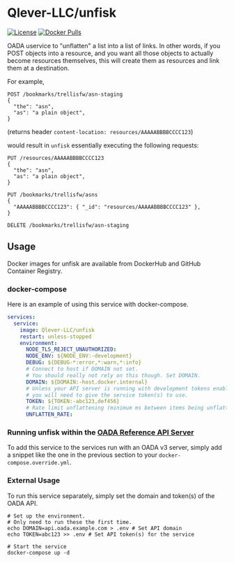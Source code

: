 # Qlever-LLC/unfisk

[![License](https://img.shields.io/github/license/Qlever-LLC/unfisk)](LICENSE)
[![Docker Pulls](https://img.shields.io/docker/pulls/qlever/unfisk)][dockerhub]

OADA uservice to "unflatten" a list into a list of links.
In other words, if you POST objects into a resource,
and you want all those objects to actually become resources themselves,
this will create them as resources and link them at a destination.

For example,

```http
POST /bookmarks/trellisfw/asn-staging
{
  "the": "asn",
  "as": "a plain object",
}
```

(returns header `content-location: resources/AAAAABBBBCCCC123`)

would result in `unfisk` essentially executing the following requests:

```http
PUT /resources/AAAAABBBBCCCC123
{
  "the": "asn",
  "as": "a plain object",
}

PUT /bookmarks/trellisfw/asns
{
  "AAAAABBBBCCCC123": { "_id": "resources/AAAAABBBBCCCC123" },
}

DELETE /bookmarks/trellisfw/asn-staging
```

## Usage

Docker images for unfisk are available from
DockerHub and GitHub Container Registry.

### docker-compose

Here is an example of using this service with docker-compose.

```yaml
services:
  service:
    image: Qlever-LLC/unfisk
    restart: unless-stopped
    environment:
      NODE_TLS_REJECT_UNAUTHORIZED:
      NODE_ENV: ${NODE_ENV:-development}
      DEBUG: ${DEBUG-*:error,*:warn,*:info}
      # Connect to host if DOMAIN not set.
      # You should really not rely on this though. Set DOMAIN.
      DOMAIN: ${DOMAIN:-host.docker.internal}
      # Unless your API server is running with development tokens enabled,
      # you will need to give the service token(s) to use.
      TOKEN: ${TOKEN:-abc123,def456}
      # Rate limit unflattening (minimum ms between items being unflattened)
      UNFLATTEN_RATE:
```

### Running unfisk within the [OADA Reference API Server]

To add this service to the services run with an OADA v3 server,
simply add a snippet like the one in the previous section
to your `docker-compose.override.yml`.

### External Usage

To run this service separately,
simply set the domain and token(s) of the OADA API.

```shell
# Set up the environment.
# Only need to run these the first time.
echo DOMAIN=api.oada.example.com > .env # Set API domain
echo TOKEN=abc123 >> .env # Set API token(s) for the service

# Start the service
docker-compose up -d
```

[dockerhub]: https://hub.docker.com/repository/docker/qlever/unfisk
[oada reference api server]: https://github.com/OADA/server
